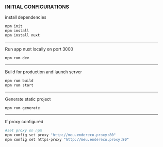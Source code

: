 ### INITIAL CONFIGURATIONS

install dependencies

```sh
npm init
npm install
npm install nuxt
```
---
Run app nuxt locally on port 3000

```sh
npm run dev
```
---
Build for production and launch server

```sh
npm run build
npm run start
```
---
Generate static project

```sh
npm run generate
```
---
If proxy configured

```sh
#set proxy on npm
npm config set proxy "http://meu.endereco.proxy:80"
npm config set https-proxy "http://meu.endereco.proxy:80"
```










